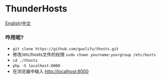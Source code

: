 # ThunderHosts
[English](/README.md)/[中文](/README_cn.md)
### 咋用呢?
- `git clone https://github.com/guolifu/thosts.git`
- 修改/etc/hosts文件的权限
`sudo chown yourname:yourgroup /etc/hosts`
- `cd ./thosts`
- `php -S localhost:8000 `
- 在浏览器中输入 [http://localhost:8000](http://localhost:8000)
